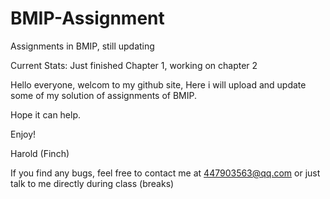 # BMIP-Assignment
Assignments in BMIP, still updating

Current Stats: Just finished Chapter 1, working on chapter 2 

Hello everyone, welcom to my github site, Here i will upload and update some of my solution of assignments of BMIP.

Hope it can help.

Enjoy!

Harold (Finch)

If you find any bugs, feel free to contact me at   447903563@qq.com    or just talk to me directly during class (breaks)
